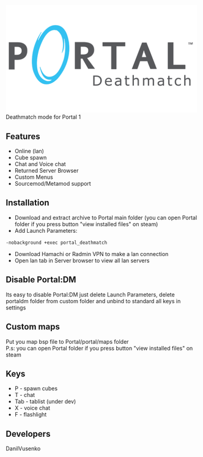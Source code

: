 <img src="logo.png" width="500px" aligin=center><br>
Deathmatch mode for Portal 1

## Features
- Online (lan)
- Cube spawn
- Chat and Voice chat
- Returned Server Browser
- Custom Menus
- Sourcemod/Metamod support

## Installation
- Download and extract archive to Portal main folder (you can open Portal folder if you press button "view installed files" on steam)<br>
- Add Launch Parameters:
```Command
-nobackground +exec portal_deathmatch 
```
- Download Hamachi or Radmin VPN to make a lan connection
- Open lan tab in Server browser to view all lan servers

## Disable Portal:DM
Its easy to disable Portal:DM just delete Launch Parameters, delete portaldm folder from custom folder and unbind to standard all keys in settings 

## Custom maps
Put you map bsp file to Portal/portal/maps folder <br>
P.s: you can open Portal folder if you press button "view installed files" on steam

## Keys 
- P   - spawn cubes
- T   - chat
- Tab - tablist (under dev)
- X   - voice chat
- F   - flashlight

## Developers
DanilVusenko

